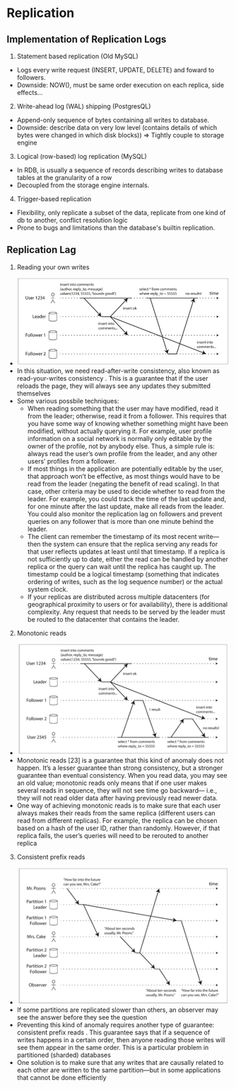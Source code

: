 # Replication

## Implementation of Replication Logs

1. Statement based replication (Old MySQL)
  - Logs every write request (INSERT, UPDATE, DELETE) and foward to followers.
  - Downside: NOW(), must be same order execution on each replica, side effects...
2. Write-ahead log (WAL) shipping (PostgresQL)
  - Append-only sequence of bytes containing all writes to database.
  - Downside: describe data on very low level (contains details of which bytes were changed in which disk blocks)) => Tightly couple to storage engine
3. Logical (row-based) log replication (MySQL)
  - In RDB, is usually a sequence of records describing writes to database tables at the granularity of a row
  - Decoupled from the storage engine internals.
4. Trigger-based replication
  - Flexibility, only replicate a subset of the data, replicate from one kind of db to another, conflict resolution logic
  - Prone to bugs and limitations than the database's builtin replication.

## Replication Lag

1. Reading your own writes
  - ![](assets/read_your_own_writes.png)
  - In this situation, we need  read-after-write consistency, also known as  read-your-writes consistency . This is a guarantee that if the user reloads the page, they will always see any updates they submitted themselves
  - Some various possbile techniques:
    - When reading something that the user may have modified, read it from the leader; otherwise, read it from a follower. This requires that you have some way of knowing whether something might have been modified, without actually querying it. For example, user profile information on a social network is normally only editable by the owner of the profile, not by anybody else. Thus, a simple rule is: always read the user’s own profile from the leader, and any other users’ profiles from a follower.
    - If most things in the application are potentially editable by the user, that approach won’t be effective, as most things would have to be read from the leader (negating the benefit of read scaling). In that case, other criteria may be used to decide whether to read from the leader. For example, you could track the time of the last update and, for one minute after the last update, make all reads from the leader. You could also monitor the replication lag on followers and prevent queries on any follower that is more than one minute behind the leader.
    - The client can remember the timestamp of its most recent write—then the system can ensure that the replica serving any reads for that user reflects updates at least until that timestamp. If a replica is not sufficiently up to date, either the read can be handled by another replica or the query can wait until the replica has caught up. The timestamp could be a logical timestamp (something that indicates ordering of writes, such as the log sequence number) or the actual system clock. 
    - If your replicas are distributed across multiple datacenters (for geographical proximity to users or for availability), there is additional complexity. Any request that needs to be served by the leader must be routed to the datacenter that contains the leader.

2. Monotonic reads
  - ![](assets/monotonic_reads.png)
  - Monotonic reads  [23] is a guarantee that this kind of anomaly does not happen. It’s a lesser guarantee than strong consistency, but a stronger guarantee than eventual consistency. When you read data, you may see an old value; monotonic reads only means that if one user makes several reads in sequence, they will not see time go backward— i.e., they will not read older data after having previously read newer data. 
  - One way of achieving monotonic reads is to make sure that each user always makes their reads from the same replica (different users can read from different replicas). For example, the replica can be chosen based on a hash of the user ID, rather than randomly. However, if that replica fails, the user’s queries will need to be rerouted to another replica


3. Consistent prefix reads
  - ![](assets/consistent_prefix_reads.png)
  - If some partitions are replicated slower than others, an observer may see the answer before they see the question
  - Preventing this kind of anomaly requires another type of guarantee:  consistent prefix reads . This guarantee says that if a sequence of writes happens in a certain order, then anyone reading those writes will see them appear in the same order. This is a particular problem in partitioned (sharded) databases
  - One solution is to make sure that any writes that are causally related to each other are written to the same partition—but in some applications that cannot be done efficiently